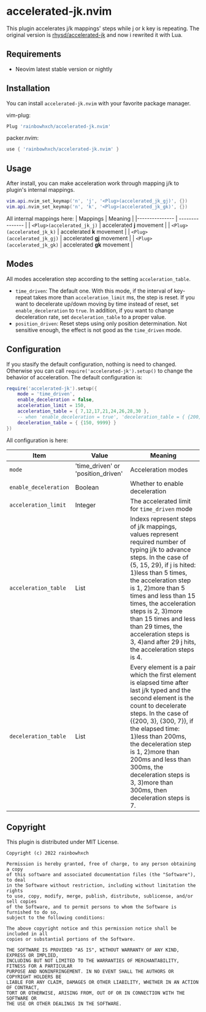 # accelerated-jk.nvim
This plugin accelerates j/k mappings' steps while j or k key is repeating. The original version is [rhysd/accelerated-jk](https://github.com/rhysd/accelerated-jk) and now i rewrited it with Lua.

## Requirements
- Neovim latest stable version or nightly

## Installation
You can install `accelerated-jk.nvim` with your favorite package manager.

vim-plug:
```lua
Plug 'rainbowhxch/accelerated-jk.nvim'
```
packer.nvim:
```lua
use { 'rainbowhxch/accelerated-jk.nvim' }
```

## Usage
After install, you can make acceleration work through mapping j/k to plugin's internal mappings.
```lua
vim.api.nvim_set_keymap('n', 'j', '<Plug>(accelerated_jk_gj)', {})
vim.api.nvim_set_keymap('n', 'k', '<Plug>(accelerated_jk_gk)', {})
```

All internal mappings here:
| Mappings                    | Meaning                     |
|---------------              | ---------------             |
| `<Plug>(accelerated_jk_j)`  | accelerated **j** movement  |
| `<Plug>(accelerated_jk_k)`  | accelerated **k** movement  |
| `<Plug>(accelerated_jk_gj)` | accelerated **gj** movement |
| `<Plug>(accelerated_jk_gk)` | accelerated **gk** movement |


## Modes
All modes acceleration step according to the setting `acceleration_table`.

- `time_driven`: The default one. With this mode, if the interval of key-repeat takes more than `acceleration_limit` ms, the step is reset. If you want to decelerate up/down moving by time instead of reset, set `enable_deceleration` to `true`. In addition, if you want to change deceleration rate, set `deceleration_table` to a proper value.
- `position_driven`: Reset steps using only position determination. Not sensitive enough, the effect is not good as the `time_driven` mode.

## Configuration
If you stasify the default configuration, nothing is need to changed. Otherwise you can call `require('accelerated-jk').setup()` to change the behavior of acceleration. The default configuration is:
```lua
require('accelerated-jk').setup({
    mode = 'time_driven',
    enable_deceleration = false,
    acceleration_limit = 150,
    acceleration_table = { 7,12,17,21,24,26,28,30 },
    -- when 'enable_deceleration = true', 'deceleration_table = { {200, 3}, {300, 7}, {450, 11}, {600, 15}, {750, 21}, {900, 9999} }'
    deceleration_table = { {150, 9999} }
})
```

All configuration is here:

| Item                  | Value                              | Meaning                                                                                                                                                                                          |
|----------------       | ---------------                    | ---------------                                                                                                                                                                                  |
| `mode`                | 'time_driven' or 'position_driven' | Acceleration modes                                                                                                                                                                                |
| `enable_deceleration` | Boolean                            | Whether to enable deceleration                                                                                                                                                                   |
| `acceleration_limit`  | Integer                            | The accelerated limit for `time_driven` mode                                                                                                                                                     |
| `acceleration_table`  | List                               | Indexs represent steps of j/k mappings, values represent required number of typing j/k to advance steps. In the case of {5, 15, 29}, if j is hited: 1)less than 5 times, the acceleration step is 1, 2)more than 5 times and less than 15 times, the acceleration steps is 2, 3)more than 15 times and less than 29 times, the acceleration steps is 3, 4)and after 29 j hits, the acceleration steps is 4. |
| `deceleration_table`  | List                               | Every element is a pair which the first element is elapsed time after last j/k typed and the second element is the count to decelerate steps. In the case of {{200, 3}, {300, 7}}, if the elapsed time: 1)less than 200ms, the deceleration step is 1, 2)more than 200ms and less than 300ms, the deceleration steps is 3, 3)more than 300ms, then deceleration steps is 7. |

## Copyright
This plugin is distributed under MIT License.

    Copyright (c) 2022 rainbowhxch

    Permission is hereby granted, free of charge, to any person obtaining a copy
    of this software and associated documentation files (the "Software"), to deal
    in the Software without restriction, including without limitation the rights
    to use, copy, modify, merge, publish, distribute, sublicense, and/or sell copies
    of the Software, and to permit persons to whom the Software is furnished to do so,
    subject to the following conditions:

    The above copyright notice and this permission notice shall be included in all
    copies or substantial portions of the Software.

    THE SOFTWARE IS PROVIDED "AS IS", WITHOUT WARRANTY OF ANY KIND, EXPRESS OR IMPLIED,
    INCLUDING BUT NOT LIMITED TO THE WARRANTIES OF MERCHANTABILITY, FITNESS FOR A PARTICULAR
    PURPOSE AND NONINFRINGEMENT. IN NO EVENT SHALL THE AUTHORS OR COPYRIGHT HOLDERS BE
    LIABLE FOR ANY CLAIM, DAMAGES OR OTHER LIABILITY, WHETHER IN AN ACTION OF CONTRACT,
    TORT OR OTHERWISE, ARISING FROM, OUT OF OR IN CONNECTION WITH THE SOFTWARE OR
    THE USE OR OTHER DEALINGS IN THE SOFTWARE.

